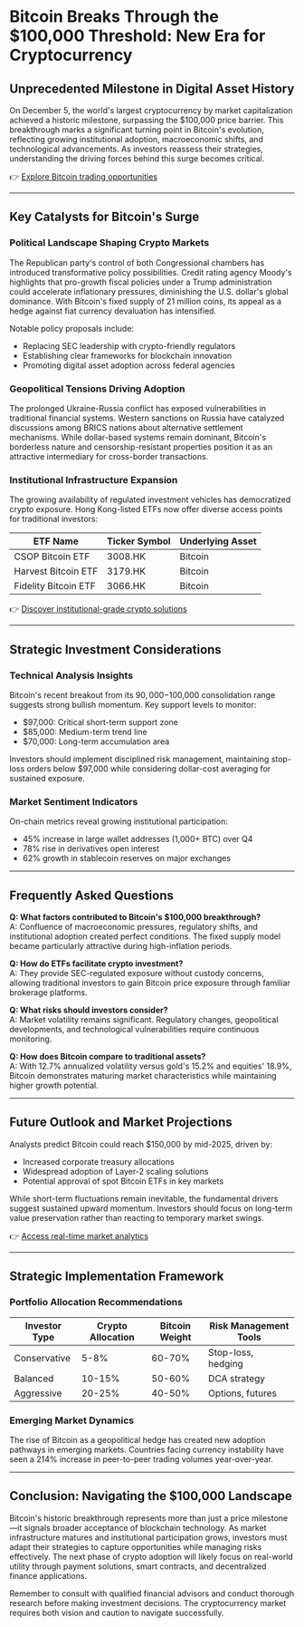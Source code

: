 # Bitcoin Breaks Through the $100,000 Threshold: New Era for Cryptocurrency  

## Unprecedented Milestone in Digital Asset History  
On December 5, the world's largest cryptocurrency by market capitalization achieved a historic milestone, surpassing the $100,000 price barrier. This breakthrough marks a significant turning point in Bitcoin's evolution, reflecting growing institutional adoption, macroeconomic shifts, and technological advancements. As investors reassess their strategies, understanding the driving forces behind this surge becomes critical.  

👉 [Explore Bitcoin trading opportunities](https://bit.ly/okx-bonus)  

---

## Key Catalysts for Bitcoin's Surge  

### Political Landscape Shaping Crypto Markets  
The Republican party's control of both Congressional chambers has introduced transformative policy possibilities. Credit rating agency Moody's highlights that pro-growth fiscal policies under a Trump administration could accelerate inflationary pressures, diminishing the U.S. dollar's global dominance. With Bitcoin's fixed supply of 21 million coins, its appeal as a hedge against fiat currency devaluation has intensified.  

Notable policy proposals include:  
- Replacing SEC leadership with crypto-friendly regulators  
- Establishing clear frameworks for blockchain innovation  
- Promoting digital asset adoption across federal agencies  

### Geopolitical Tensions Driving Adoption  
The prolonged Ukraine-Russia conflict has exposed vulnerabilities in traditional financial systems. Western sanctions on Russia have catalyzed discussions among BRICS nations about alternative settlement mechanisms. While dollar-based systems remain dominant, Bitcoin's borderless nature and censorship-resistant properties position it as an attractive intermediary for cross-border transactions.  

### Institutional Infrastructure Expansion  
The growing availability of regulated investment vehicles has democratized crypto exposure. Hong Kong-listed ETFs now offer diverse access points for traditional investors:  

| ETF Name                  | Ticker Symbol | Underlying Asset |  
|---------------------------|---------------|------------------|  
| CSOP Bitcoin ETF          | 3008.HK         | Bitcoin          |  
| Harvest Bitcoin ETF       | 3179.HK         | Bitcoin          |  
| Fidelity Bitcoin ETF      | 3066.HK         | Bitcoin          |  

👉 [Discover institutional-grade crypto solutions](https://bit.ly/okx-bonus)  

---

## Strategic Investment Considerations  

### Technical Analysis Insights  
Bitcoin's recent breakout from its $90,000-$100,000 consolidation range suggests strong bullish momentum. Key support levels to monitor:  
- $97,000: Critical short-term support zone  
- $85,000: Medium-term trend line  
- $70,000: Long-term accumulation area  

Investors should implement disciplined risk management, maintaining stop-loss orders below $97,000 while considering dollar-cost averaging for sustained exposure.  

### Market Sentiment Indicators  
On-chain metrics reveal growing institutional participation:  
- 45% increase in large wallet addresses (1,000+ BTC) over Q4  
- 78% rise in derivatives open interest  
- 62% growth in stablecoin reserves on major exchanges  

---

## Frequently Asked Questions  

**Q: What factors contributed to Bitcoin's $100,000 breakthrough?**  
A: Confluence of macroeconomic pressures, regulatory shifts, and institutional adoption created perfect conditions. The fixed supply model became particularly attractive during high-inflation periods.  

**Q: How do ETFs facilitate crypto investment?**  
A: They provide SEC-regulated exposure without custody concerns, allowing traditional investors to gain Bitcoin price exposure through familiar brokerage platforms.  

**Q: What risks should investors consider?**  
A: Market volatility remains significant. Regulatory changes, geopolitical developments, and technological vulnerabilities require continuous monitoring.  

**Q: How does Bitcoin compare to traditional assets?**  
A: With 12.7% annualized volatility versus gold's 15.2% and equities' 18.9%, Bitcoin demonstrates maturing market characteristics while maintaining higher growth potential.  

---

## Future Outlook and Market Projections  
Analysts predict Bitcoin could reach $150,000 by mid-2025, driven by:  
- Increased corporate treasury allocations  
- Widespread adoption of Layer-2 scaling solutions  
- Potential approval of spot Bitcoin ETFs in key markets  

While short-term fluctuations remain inevitable, the fundamental drivers suggest sustained upward momentum. Investors should focus on long-term value preservation rather than reacting to temporary market swings.  

👉 [Access real-time market analytics](https://bit.ly/okx-bonus)  

---

## Strategic Implementation Framework  

### Portfolio Allocation Recommendations  
| Investor Type | Crypto Allocation | Bitcoin Weight | Risk Management Tools |  
|---------------|-------------------|----------------|-----------------------|  
| Conservative  | 5-8%              | 60-70%         | Stop-loss, hedging    |  
| Balanced      | 10-15%            | 50-60%         | DCA strategy          |  
| Aggressive    | 20-25%            | 40-50%         | Options, futures      |  

### Emerging Market Dynamics  
The rise of Bitcoin as a geopolitical hedge has created new adoption pathways in emerging markets. Countries facing currency instability have seen a 214% increase in peer-to-peer trading volumes year-over-year.  

---

## Conclusion: Navigating the $100,000 Landscape  
Bitcoin's historic breakthrough represents more than just a price milestone—it signals broader acceptance of blockchain technology. As market infrastructure matures and institutional participation grows, investors must adapt their strategies to capture opportunities while managing risks effectively. The next phase of crypto adoption will likely focus on real-world utility through payment solutions, smart contracts, and decentralized finance applications.  

Remember to consult with qualified financial advisors and conduct thorough research before making investment decisions. The cryptocurrency market requires both vision and caution to navigate successfully.
